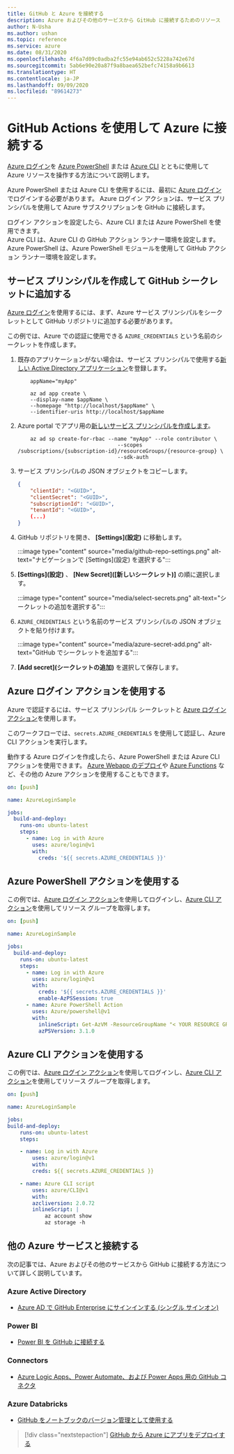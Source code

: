 ```yaml
---
title: GitHub と Azure を接続する
description: Azure およびその他のサービスから GitHub に接続するためのリソース
author: N-Usha
ms.author: ushan
ms.topic: reference
ms.service: azure
ms.date: 08/31/2020
ms.openlocfilehash: 4f6a7d09c0adba2fc55e94ab652c5228a742e67d
ms.sourcegitcommit: 5ab6e90e20a87f9a8baea652befc74158a9b6613
ms.translationtype: HT
ms.contentlocale: ja-JP
ms.lasthandoff: 09/09/2020
ms.locfileid: "89614273"
---
```

# <a name="use-github-actions-to-connect-to-azure"></a>GitHub Actions を使用して Azure に接続する

[Azure ログイン](https://github.com/Azure/login)を [Azure PowerShell](https://github.com/Azure/PowerShell) または [Azure CLI](https://github.com/Azure/CLI) とともに使用して Azure リソースを操作する方法について説明します。

Azure PowerShell または Azure CLI を使用するには、最初に [Azure ログイン](https://github.com/marketplace/actions/azure-login)でログインする必要があります。 Azure ログイン アクションは、サービス プリンシパルを使用して Azure サブスクリプションを GitHub に接続します。

ログイン アクションを設定したら、Azure CLI または Azure PowerShell を使用できます。  
Azure CLI は、Azure CLI の GitHub アクション ランナー環境を設定します。 Azure PowerShell は、Azure PowerShell モジュールを使用して GitHub アクション ランナー環境を設定します。


## <a name="create-a-service-principal-and-add-it-to-github-secret"></a>サービス プリンシパルを作成して GitHub シークレットに追加する

[Azure ログイン](https://github.com/marketplace/actions/azure-login)を使用するには、まず、Azure サービス プリンシパルをシークレットとして GitHub リポジトリに追加する必要があります。

この例では、Azure での認証に使用できる `AZURE_CREDENTIALS` という名前のシークレットを作成します。  

1. 既存のアプリケーションがない場合は、サービス プリンシパルで使用する[新しい Active Directory アプリケーション](https://docs.microsoft.com/azure/active-directory/develop/howto-create-service-principal-portal#register-an-application-with-azure-ad-and-create-a-service-principal&preserve-view=true)を登録します。

    ```azurecli-interactive
        appName="myApp"

        az ad app create \
        --display-name $appName \
        --homepage "http://localhost/$appName" \
        --identifier-uris http://localhost/$appName
    ```

1. Azure portal でアプリ用の[新しいサービス プリンシパルを作成します](https://docs.microsoft.com/cli/azure/create-an-azure-service-principal-azure-cli?view=azure-cli-latest)。 

    ```azurecli-interactive
        az ad sp create-for-rbac --name "myApp" --role contributor \
                                    --scopes /subscriptions/{subscription-id}/resourceGroups/{resource-group} \
                                    --sdk-auth
    ```

1. サービス プリンシパルの JSON オブジェクトをコピーします。

    ```json
    {
        "clientId": "<GUID>",
        "clientSecret": "<GUID>",
        "subscriptionId": "<GUID>",
        "tenantId": "<GUID>",
        (...)
    }
    ```

1. GitHub リポジトリを開き、 **[Settings]\(設定\)** に移動します。

    :::image type="content" source="media/github-repo-settings.png" alt-text="ナビゲーションで [Settings]\(設定\) を選択する":::

1. **[Settings]\(設定\)** 、 **[New Secret]\([新しいシークレット\)]** の順に選択します。

    :::image type="content" source="media/select-secrets.png" alt-text="シークレットの追加を選択する":::

1. `AZURE_CREDENTIALS` という名前のサービス プリンシパルの JSON オブジェクトを貼り付けます。 

    :::image type="content" source="media/azure-secret-add.png" alt-text="GitHub でシークレットを追加する":::

1. **[Add secret]\(シークレットの追加\)** を選択して保存します。

## <a name="use-the-azure-login-action"></a>Azure ログイン アクションを使用する

Azure で認証するには、サービス プリンシパル シークレットと [Azure ログイン アクション](https://github.com/Azure/login)を使用します。

このワークフローでは、`secrets.AZURE_CREDENTIALS` を使用して認証し、Azure CLI アクションを実行します。

動作する Azure ログインを作成したら、Azure PowerShell または Azure CLI アクションを使用できます。 [Azure Webapp のデプロイ](https://github.com/Azure/webapps-deploy)や [Azure Functions](https://github.com/Azure/functions-action) など、その他の Azure アクションを使用することもできます。

```yaml
on: [push]

name: AzureLoginSample

jobs:
  build-and-deploy:
    runs-on: ubuntu-latest
    steps:
      - name: Log in with Azure
        uses: azure/login@v1
        with:
          creds: '${{ secrets.AZURE_CREDENTIALS }}'
```

## <a name="use-the-azure-powershell-action"></a>Azure PowerShell アクションを使用する

この例では、[Azure ログイン アクション](https://github.com/Azure/login)を使用してログインし、[Azure CLI アクション](https://github.com/azure/powershell)を使用してリソース グループを取得します。

```yaml
on: [push]

name: AzureLoginSample

jobs:
  build-and-deploy:
    runs-on: ubuntu-latest
    steps:
      - name: Log in with Azure
        uses: azure/login@v1
        with:
          creds: '${{ secrets.AZURE_CREDENTIALS }}'
          enable-AzPSSession: true
      - name: Azure PowerShell Action
        uses: Azure/powershell@v1
        with:
          inlineScript: Get-AzVM -ResourceGroupName "< YOUR RESOURCE GROUP >"
          azPSVersion: 3.1.0
```

## <a name="use-the-azure-cli-action"></a>Azure CLI アクションを使用する

この例では、[Azure ログイン アクション](https://github.com/Azure/login)を使用してログインし、[Azure CLI アクション](https://github.com/Azure/CLI)を使用してリソース グループを取得します。


```yaml
on: [push]

name: AzureLoginSample

jobs:
build-and-deploy:
    runs-on: ubuntu-latest
    steps:

    - name: Log in with Azure
        uses: azure/login@v1
        with:
        creds: ${{ secrets.AZURE_CREDENTIALS }}

    - name: Azure CLI script
        uses: azure/CLI@v1
        with:
        azcliversion: 2.0.72
        inlineScript: |
            az account show
            az storage -h
```

## <a name="connect-with-other-azure-services"></a>他の Azure サービスと接続する

次の記事では、Azure およびその他のサービスから GitHub に接続する方法について詳しく説明しています。  

### <a name="azure-active-directory"></a>Azure Active Directory 

- [Azure AD で GitHub Enterprise にサインインする (シングル サインオン)](https://docs.microsoft.com/azure/active-directory/saas-apps/github-tutorial)   

### <a name="power-bi"></a>Power BI

- [Power BI を GitHub に接続する](https://docs.microsoft.com/power-bi/service-connect-to-github)   

### <a name="connectors"></a>Connectors

- [Azure Logic Apps、Power Automate、および Power Apps 用の GitHub コネクタ](https://docs.microsoft.com/connectors/github/)   

### <a name="azure-databricks"></a>Azure Databricks

- [GitHub をノートブックのバージョン管理として使用する](https://docs.microsoft.com/azure/databricks/notebooks/github-version-control) 

> [!div class="nextstepaction"]
> [GitHub から Azure にアプリをデプロイする](deploy-to-azure.md)
